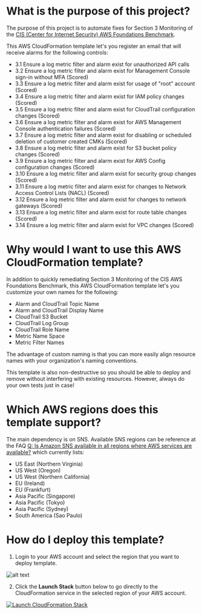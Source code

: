 # What is the purpose of this project?

The purpose of this project is to automate fixes for Section 3 Monitoring of the [CIS (Center for Internet Security) AWS Foundations Benchmark](https://d0.awsstatic.com/whitepapers/compliance/AWS_CIS_Foundations_Benchmark.pdf).

This AWS CloudFormation template let's you register an email that will receive alarms for the following controls:

- 3.1 Ensure a log metric filter and alarm exist for unauthorized API calls 
- 3.2 Ensure a log metric filter and alarm exist for Management Console sign-in without MFA (Scored)
- 3.3 Ensure a log metric filter and alarm exist for usage of "root" account (Scored)
- 3.4 Ensure a log metric filter and alarm exist for IAM policy changes (Scored)
- 3.5 Ensure a log metric filter and alarm exist for CloudTrail configuration changes (Scored)
- 3.6 Ensure a log metric filter and alarm exist for AWS Management Console authentication failures (Scored)
- 3.7 Ensure a log metric filter and alarm exist for disabling or scheduled deletion of customer created CMKs (Scored)
- 3.8 Ensure a log metric filter and alarm exist for S3 bucket policy changes (Scored)
- 3.9 Ensure a log metric filter and alarm exist for AWS Config configuration changes (Scored)
- 3.10 Ensure a log metric filter and alarm exist for security group changes (Scored)
- 3.11 Ensure a log metric filter and alarm exist for changes to Network Access Control Lists (NACL) (Scored)
- 3.12 Ensure a log metric filter and alarm exist for changes to network gateways (Scored)
- 3.13 Ensure a log metric filter and alarm exist for route table changes (Scored)
- 3.14 Ensure a log metric filter and alarm exist for VPC changes (Scored)

# Why would I want to use this AWS CloudFormation template?

In addition to quickly remediating Section 3 Monitoring of the CIS AWS Foundations Benchmark, this AWS CloudFormation template let's you customize your own names for the following:

- Alarm and CloudTrail Topic Name
- Alarm and CloudTrail Display Name
- CloudTrail S3 Bucket
- CloudTrail Log Group
- CloudTrail Role Name
- Metric Name Space
- Metric Filter Names

The advantage of custom naming is that you can more easily align resource names with your organization's naming conventions.

This template is also non-destructive so you should be able to deploy and remove without interfering with existing resources. However, always do your own tests just in case!

# Which AWS regions does this template support?

The main dependency is on SNS. Available SNS regions can be reference at the FAQ [Q: Is Amazon SNS available in all regions where AWS services are available?](https://aws.amazon.com/sns/faqs/) which currently lists:

- US East (Northern Virginia)
- US West (Oregon)
- US West (Northern California)
- EU (Ireland)
- EU (Frankfurt)
- Asia Pacific (Singapore)
- Asia Pacific (Tokyo)
- Asia Pacific (Sydney)
- South America (Sao Paulo)

# How do I deploy this template?

1. Login to your AWS account and select the region that you want to deploy template.

![alt text](https://github.com/virtualjj/automated-openvpnas/blob/master/images/readme/cis-bench-sec-3-choose-region.jpg "Example logging into AWS console and selecting a region.")

2. Click the **Launch Stack** button below to go directly to the CloudFormation service in the selected region of your AWS account.

[![Launch CloudFormation Stack](https://s3.amazonaws.com/cloudformation-examples/cloudformation-launch-stack.png
)](https://console.aws.amazon.com/cloudformation/home?region=us-west-2#/stacks/new?stackName=cis-benchmark-3-monitoring-remediate&templateURL=https://s3-us-west-2.amazonaws.com/github.cis-aws-benchmark-section-3-monitoring-remediate/cis-aws-benchmark-section-3-monitoring-remediate.yml)
